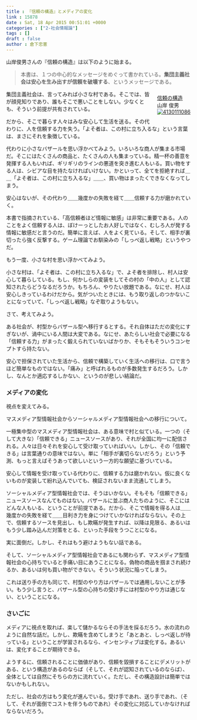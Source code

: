 ```yaml
---
title : 『信頼の構造』とメディアの変化
link : 15878
date : Sat, 18 Apr 2015 00:51:01 +0000
categories : ["2-社会情報論"]
tags : []
draft : false
author : 倉下忠憲
---
```


山岸俊男さんの『信頼の構造』は以下のように始まる。

<blockquote>本書は、１つの中心的なメッセージをめぐって書かれている。<strong>集団主義社会は安心を生み出すが信頼を破壊する</strong>、というメッセージである。</blockquote>

<div style="float:right;margin-left:10px;margin-top:10px;margin-bottom:10px;"><a href="http://www.amazon.co.jp/%E4%BF%A1%E9%A0%BC%E3%81%AE%E6%A7%8B%E9%80%A0-%E3%81%93%E3%81%93%E3%82%8D%E3%81%A8%E7%A4%BE%E4%BC%9A%E3%81%AE%E9%80%B2%E5%8C%96%E3%82%B2%E3%83%BC%E3%83%A0-%E5%B1%B1%E5%B2%B8-%E4%BF%8A%E7%94%B7/dp/4130111086%3FSubscriptionId%3D15SMZCTB9V8NGR2TW082%26tag%3Drashita1000-22%26linkCode%3Dxm2%26camp%3D2025%26creative%3D165953%26creativeASIN%3D4130111086" target="_blank">信頼の構造</a><br />山岸 俊男 <br /><a href="http://www.amazon.co.jp/%E4%BF%A1%E9%A0%BC%E3%81%AE%E6%A7%8B%E9%80%A0-%E3%81%93%E3%81%93%E3%82%8D%E3%81%A8%E7%A4%BE%E4%BC%9A%E3%81%AE%E9%80%B2%E5%8C%96%E3%82%B2%E3%83%BC%E3%83%A0-%E5%B1%B1%E5%B2%B8-%E4%BF%8A%E7%94%B7/dp/4130111086%3FSubscriptionId%3D15SMZCTB9V8NGR2TW082%26tag%3Drashita1000-22%26linkCode%3Dxm2%26camp%3D2025%26creative%3D165953%26creativeASIN%3D4130111086" target="_blank"><img src="http://ecx.images-amazon.com/images/I/41ZPZTM910L._SL160_.jpg" border="0" alt="4130111086" /></a><img src="http://www.assoc-amazon.jp/e/ir?t=rashita1000-22&l=ur2&o=9" width="1" height="1" style="border: none;" alt="" /></div>

集団主義社会は、言ってみれば小さな村である。そこでは、皆が顔見知りであり、誰もそこで悪いことをしない。少なくとも、そういう前提が共有されている。

だから、そこで暮らす人々はみな安心して生活を送る。その代わりに、人を信頼する力を失う。「よそ者は、この村に立ち入るな」という言葉は、まさにそれを象徴している。



代わりに小さなバザールを思い浮かべてみよう。いろいろな商人が集まる市場だ。そこにはたくさんの商品と、たくさんの人も集まっている。精一杯の善意を発揮する人もいれば、ギリギリのラインの悪道を突き進む人もいる。買い物をする人は、シビアな目を持たなければいけない。かといって、全てを拒絶すれば＿＿「よそ者は、この村に立ち入るな」＿＿、買い物はまったくできなくなってしまう。



安心はないが、その代わり＿＿幾度かの失敗を経て＿＿信頼する力が磨かれていく。

本書で指摘されている、「高信頼者ほど情報に敏感」は非常に重要である。人のことをよく信頼する人は、ぼけーっとしたお人好しではなく、むしろ人が発する情報に敏感だと言うのだ。簡単に言えば、人をよく見ている。そして、相手が裏切ったら強く反撃する。ゲーム理論でお馴染みの「しっぺ返し戦略」というやつだ。

もう一度、小さな村を思い浮かべてみよう。

小さな村は、「よそ者は、この村に立ち入るな」で、よそ者を排除し、村人は安心して暮らしている。もし、何かしらの変装をしてその村の「中の人」として認知されたらどうなるだろうか。もちろん、やりたい放題である。なにせ、村人は安心しきっているわけだから。気がついたときには、もう取り返しのつかないことになっていて、「しっぺ返し戦略」なぞ取りようもない。

さて、考えてみよう。

ある社会が、村型からバザール型へ移行するとする。それ自体はただの変化にすぎないが、渦中にいる人間は大変である。なにせ、あたらしい社会で必要になる「信頼する力」がまったく鍛えられていないばかりか、そもそもそういうコンセプトすら持たない。

安心で担保されていた生活から、信頼で構築していく生活への移行は、口で言うほど簡単なものではない。「痛み」と呼ばれるものが多数発生するだろう。しかし、なんとか適応するしかない、というのが悲しい結論だ。

<H3>メディアの変化</H3>

視点を変えてみる。

マスメディア型情報社会からソーシャルメディア型情報社会への移行について。

一極集中型のマスメディア型情報社会は、ある意味で村と似ている。一つの（そして大きな）「信頼できる」ニュースソースがあり、それが全国に均一に配信される。人々は日々それを安心して受け取っていればいい。しかし、その「信頼できる」は言葉通りの意味ではない。単に「相手が裏切らないだろう」という予測、もっと言えばそうあって欲しいという一方的な願望に基づいている。

安心して情報を受け取っている代わりに、信頼する力は磨かれない。仮に良くないものが変装して紛れ込んでいても、検証されないまま流通してしまう。

ソーシャルメディア型情報社会では、そうはいかない。そもそも「信頼できる」ニュースソースなんてものはない。バザールに並ぶ商人たちのように、そこにはどんな人もいる、ということが前提である。だから、そこで情報を得る人は＿＿幾度かの失敗を経て＿＿目利き力を身につけていかなければならない。その上で、信頼するソースを見出し、もし欺瞞が発生すれば、以降は見限る、あるいはもう少し踏み込んだ対策をとる、といった手段をうつことになる。

実に面倒だ。しかし、それはもう避けようもない話である。

そして、ソーシャルメディア型情報社会であるにも関わらず、マスメディア型情報社会の心持ちでいると手痛い目にあうことになる。偽物の商品を掴まされ続けるか、あるいは何も買い物ができない。そういう状況に陥ってしまう。

これは送り手の方も同じで、村型のやり方はバザールでは通用しないことが多い。もう少し言うと、バザール型の心持ちの受け手には村型のやり方は通じない、ということになる。

<H3>さいごに</H3>

メディアに視点を取れば、楽して儲かるならその手法を採るだろう。水の流れのように自然な話だ。しかし、欺瞞を含めてしまうと「あとあと、しっぺ返しが待っている」ということが学習されるなら、インセンティブは変化する。あるいは、変化することが期待できる。

ようするに、信頼されることに価値があり、信頼を毀損することにデメリットがある、という構造があるのならば（そして、それが認知されているのならば）、全体としては自然にそちらの方に流れていく。ただし、その構造設計は簡単ではないかもしれない。

ただし、社会の方はもう変化が進んでいる。受け手であれ、送り手であれ、（そして、それが面倒でコストを伴うものであれ）その変化に対応していかなければならないだろう。